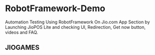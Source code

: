 # RobotFramework-Demo
Automation Testing Using RobotFramework On Jio.com App Section by Launching JioPOS Lite and checking UI, Redirection, Get now button, videos and FAQ.
## JIOGAMES


